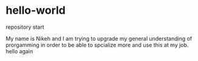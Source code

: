 # hello-world
repository start

My name is Nikeh and I am trying to upgrade my general understanding of prorgamming in order to be able to spcialize more and use this at my job.
hello again

